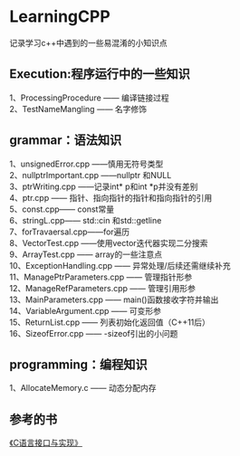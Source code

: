 # LearningCPP

记录学习c++中遇到的一些易混淆的小知识点
## Execution:程序运行中的一些知识
1、ProcessingProcedure —— 编译链接过程  
2、TestNameMangling —— 名字修饰 


## grammar：语法知识
1、unsignedError.cpp ——慎用无符号类型  
2、nullptrImportant.cpp ——nullptr 和NULL  
3、ptrWriting.cpp ——记录int* p和int *p并没有差别  
4、ptr.cpp —— 指针、指向指针的指针和指向指针的引用  
5、const.cpp—— const常量  
6、stringL.cpp—— std::cin 和std::getline  
7、forTravaersal.cpp——for遍历  
8、VectorTest.cpp ——使用vector迭代器实现二分搜索  
9、ArrayTest.cpp —— array的一些注意点  
10、ExceptionHandling.cpp —— 异常处理/后续还需继续补充  
11、ManagePtrParameters.cpp —— 管理指针形参  
12、ManageRefParameters.cpp —— 管理引用形参  
13、MainParameters.cpp —— main()函数接收字符并输出  
14、VariableArgument.cpp —— 可变形参  
15、ReturnList.cpp —— 列表初始化返回值（C++11后）  
16、SizeofError.cpp —— -sizeof引出的小问题 

## programming：编程知识
1、AllocateMemory.c —— 动态分配内存

## 参考的书
<a href = "https://github.com/drh/cii">《C语言接口与实现》</a>